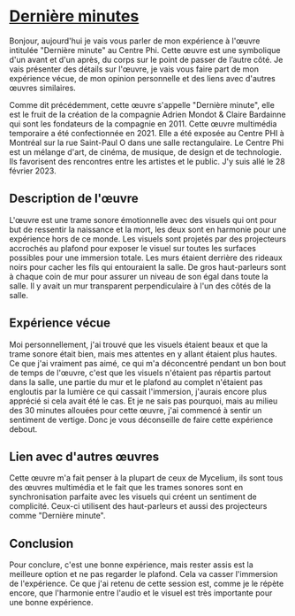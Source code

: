 # [Dernière minutes](https://phi.ca/fr/evenements/derniere-minute/)

Bonjour, aujourd'hui je vais vous parler de mon expérience à l'œuvre intitulée "Dernière minute" au Centre Phi. Cette œuvre est une symbolique d'un avant et d'un après, du corps sur le point de passer de l’autre côté. Je vais présenter des détails sur l'œuvre, je vais vous faire part de mon expérience vécue, de mon opinion personnelle et des liens avec d'autres œuvres similaires.

Comme dit précédemment, cette œuvre s'appelle "Dernière minute", elle est le fruit de la création de la compagnie Adrien Mondot & Claire Bardainne qui sont les fondateurs de la compagnie en 2011. Cette œuvre multimédia temporaire a été confectionnée en 2021. Elle a été exposée au Centre PHI à Montréal sur la rue Saint-Paul O dans une salle rectangulaire. Le Centre Phi est un mélange d'art, de cinéma, de musique, de design et de technologie. Ils favorisent des rencontres entre les artistes et le public. J'y suis allé le 28 février 2023.

## Description de l'œuvre

L'œuvre est une trame sonore émotionnelle avec des visuels qui ont pour but de ressentir la naissance et la mort, les deux sont en harmonie pour une expérience hors de ce monde. Les visuels sont projetés par des projecteurs accrochés au plafond pour exposer le visuel sur toutes les surfaces possibles pour une immersion totale. Les murs étaient derrière des rideaux noirs pour cacher les fils qui entouraient la salle. De gros haut-parleurs sont à chaque coin de mur pour assurer un niveau de son égal dans toute la salle. Il y avait un mur transparent perpendiculaire à l'un des côtés de la salle.

## Expérience vécue

Moi personnellement, j'ai trouvé que les visuels étaient beaux et que la trame sonore était bien, mais mes attentes en y allant étaient plus hautes. Ce que j'ai vraiment pas aimé, ce qui m'a déconcentré pendant un bon bout de temps de l'œuvre, c'est que les visuels n'étaient pas répartis partout dans la salle, une partie du mur et le plafond au complet n'étaient pas engloutis par la lumière ce qui cassait l'immersion, j'aurais encore plus apprécié si cela avait été le cas. Et je ne sais pas pourquoi, mais au milieu des 30 minutes allouées pour cette œuvre, j'ai commencé à sentir un sentiment de vertige. Donc je vous déconseille de faire cette expérience debout.

## Lien avec d'autres œuvres

Cette œuvre m'a fait penser à la plupart de ceux de Mycelium, ils sont tous des œuvres multimédia et le fait que les trames sonores sont en synchronisation parfaite avec les visuels qui créent un sentiment de complicité. Ceux-ci utilisent des haut-parleurs et aussi des projecteurs comme "Dernière minute".

## Conclusion

Pour conclure, c'est une bonne expérience, mais rester assis est la meilleure option et ne pas regarder le plafond. Cela va casser l'immersion de l'expérience. Ce que j'ai retenu de cette session est, comme je le répète encore, que l'harmonie entre l'audio et le visuel est très importante pour une bonne expérience. 
